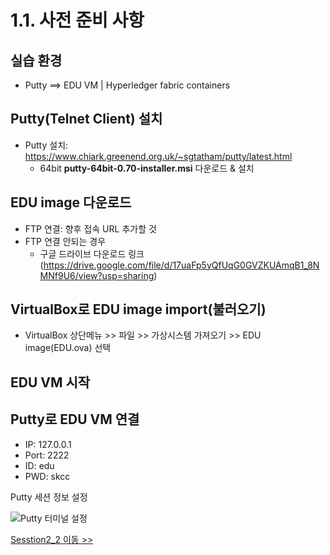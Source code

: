 # 1.1. 사전 준비 사항
## 실습 환경
- Putty ==> EDU VM | Hyperledger fabric containers

## Putty(Telnet Client) 설치
- Putty 설치: https://www.chiark.greenend.org.uk/~sgtatham/putty/latest.html
   *  64bit **putty-64bit-0.70-installer.msi** 다운로드 & 설치

## EDU image 다운로드
- FTP 연결: 향후 접속 URL 추가할 것
- FTP 연결 안되는 경우
    * 구글 드라이브 다운로드 링크(https://drive.google.com/file/d/17uaFp5yQfUqG0GVZKUAmqB1_8NMNf9U6/view?usp=sharing)

## VirtualBox로 EDU image import(불러오기)
- VirtualBox 상단메뉴 >> 파일 >> 가상시스템 가져오기 >> EDU image(EDU.ova) 선택

## EDU VM 시작

## Putty로 EDU VM 연결
- IP: 127.0.0.1  
- Port: 2222
- ID: edu
- PWD: skcc

Putty 세션 정보 설정

![Putty 터미널 설정](https://github.com/aimmvp/BlockChain/blob/master/BCEdu/img/edu1_8.png)


[Sesstion2_2 이동 >>](https://github.com/skblockedu/edu19/blob/master/Session1_2.md)
